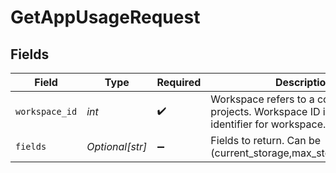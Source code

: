 # GetAppUsageRequest


## Fields

| Field                                                                                          | Type                                                                                           | Required                                                                                       | Description                                                                                    | Example                                                                                        |
| ---------------------------------------------------------------------------------------------- | ---------------------------------------------------------------------------------------------- | ---------------------------------------------------------------------------------------------- | ---------------------------------------------------------------------------------------------- | ---------------------------------------------------------------------------------------------- |
| `workspace_id`                                                                                 | *int*                                                                                          | :heavy_check_mark:                                                                             | Workspace refers to a collection of projects. Workspace ID is unique identifier for workspace. | 4                                                                                              |
| `fields`                                                                                       | *Optional[str]*                                                                                | :heavy_minus_sign:                                                                             | Fields to return. Can be (current_storage,max_storage_allowed)                                 | current_storage,max_storage_allowed                                                            |
